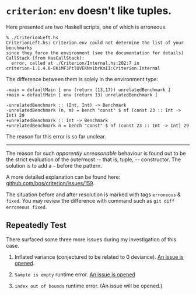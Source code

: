`criterion`: `env` doesn't like tuples.
=======================================

Here presented are two Haskell scripts, one of which is erroneous.

    % ./CriterionLeft.hs
    CriterionLeft.hs: Criterion.env could not determine the list of your benchmarks
    since they force the environment (see the documentation for details)
    CallStack (from HasCallStack):
      error, called at ./Criterion/Internal.hs:202:7 in
    criterion-1.1.4.0-EKiMF3PtlUVEKNn1brKmII:Criterion.Internal

The difference between them is solely in the environment type:

    -main = defaultMain [ env (return (13,17)) unrelatedBenchmark ]
    +main = defaultMain [ env (return 13) unrelatedBenchmark ]
     
    -unrelatedBenchmark :: (Int, Int) -> Benchmark
    -unrelatedBenchmark (n, m) = bench "const" $ nf (const 23 :: Int -> Int) 29
    +unrelatedBenchmark :: Int -> Benchmark
    +unrelatedBenchmark n = bench "const" $ nf (const 23 :: Int -> Int) 29

The reason for this error is so far unclear.

---

The reason for such *apparently unreasonable* behaviour is found out to be the strict evaluation
of the outermost -- that is, tuple, -- constructor. The solution is to add a `~` before the
pattern.

A more detailed explanation can be found here:
[github.com/bos/criterion/issues/159](https://github.com/bos/criterion/issues/159).

The situation before and after resolution is marked with tags `erroneous` & `fixed`. You may
review the difference with command such as `git diff erroneous fixed`.

Repeatedly Test
---------------

There surfaced some three more issues during my investigation of this case.

1. Inflated variance (conjectured to be related to 0 deviance). [An issue is opened](https://github.com/bos/criterion/issues/160).

2. `Sample is empty` runtime error. [An issue is
   opened](https://github.com/bos/criterion/issues/161)

3. `index out of bounds` runtime error. (An issue will be opened.)
